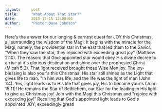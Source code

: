 ```yaml
---
layout:     post
title:      "What About That Star?"
date:       2015-12-15 12:00:00
author:     "Pastor Dave Johnson"
---
```


Here's the answer for our longing & earnest quest for JOY this Christmas, all surrounding the wisdom of the Magi.  It begins with the miracle for the Magi, namely, the providential star in the east that led them to the Savior.  "When they saw the star, they rejoiced with exceeding great joy" (Matthew 2:10).  The reason: that God-appointed star would obey His divine decree to arrive at it's glorious destination and shine over the prophesied Christ (Micah 5:2).  That light received brought those Wise Men joy.  The joy-blessing is also your's this Christmas: His star still shines as the Light that gives life to man. "In him was life; and the life was the light of man (John 1:4).  Yes, light leads us to His life that gives joy, His to become your's (John 15:11)!  He remains the Star of Bethlehem, our Star for the leading in His light to give us Christmas joy!  Join with the Magi  this Christmas and "rejoice with exceeding joy!"  Recalling that God's appointed light leads to God's appointed JOY, exceedingly great!
